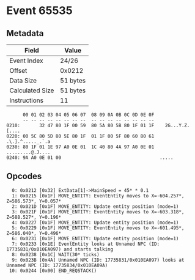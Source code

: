 # Event 65535

## Metadata

| Field           | Value    |
|-----------------|----------|
| Event Index     | 24/26    |
| Offset          | 0x0212   |
| Data Size       | 51 bytes |
| Calculated Size | 51 bytes |
| Instructions    | 11       |

```
      00 01 02 03 04 05 06 07  08 09 0A 0B 0C 0D 0E 0F
      -- -- -- -- -- -- -- --  -- -- -- -- -- -- -- --
0210:       32 47 80 1F 00 59  80 5A 80 5B 80 1F 01 1F    2G...Y.Z.[....
0220: 00 5C 80 5D 80 5E 80 1F  01 1F 00 5F 80 60 80 61  .\.].^....._.`.a
0230: 80 1F 01 1E 97 A0 0E 01  1C 40 80 4A 97 A0 0E 01  .........@.J....
0240: 9A A0 0E 01 00                                    .....           
```

## Opcodes

```
  0: 0x0212 [0x32] ExtData[1]->MainSpeed = 45* * 0.1
  1: 0x0215 [0x1F] MOVE_ENTITY: EventEntity moves to X=-604.257*, Z=586.573*, Y=0.057*
  2: 0x021D [0x1F] MOVE_ENTITY: Update entity position (mode=1)
  3: 0x021F [0x1F] MOVE_ENTITY: EventEntity moves to X=-603.318*, Z=588.527*, Y=0.196*
  4: 0x0227 [0x1F] MOVE_ENTITY: Update entity position (mode=1)
  5: 0x0229 [0x1F] MOVE_ENTITY: EventEntity moves to X=-601.495*, Z=586.040*, Y=0.496*
  6: 0x0231 [0x1F] MOVE_ENTITY: Update entity position (mode=1)
  7: 0x0233 [0x1E] EventEntity looks at Unnamed NPC (ID: 17735831/0x010EA097) and starts talking
  8: 0x0238 [0x1C] WAIT(30* ticks)
  9: 0x023B [0x4A] Unnamed NPC (ID: 17735831/0x010EA097) looks at Unnamed NPC (ID: 17735834/0x010EA09A)
 10: 0x0244 [0x00] END_REQSTACK()
```
